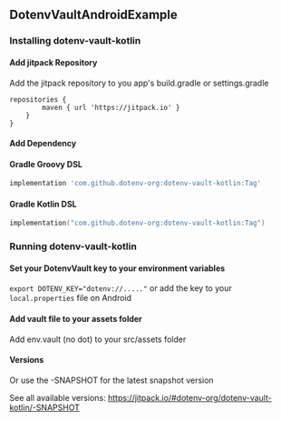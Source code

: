 ## DotenvVaultAndroidExample


### Installing dotenv-vault-kotlin

#### Add jitpack Repository

Add the jitpack repository to you app's build.gradle or settings.gradle


```
repositories {
		maven { url 'https://jitpack.io' }
	}
}
```
  
 
#### Add Dependency
#### Gradle Groovy DSL
```groovy
implementation 'com.github.dotenv-org:dotenv-vault-kotlin:Tag'
```

#### Gradle Kotlin DSL
```kotlin
implementation("com.github.dotenv-org:dotenv-vault-kotlin:Tag")
``` 


### Running dotenv-vault-kotlin

#### Set your DotenvVault key to your environment variables
`export DOTENV_KEY="dotenv://....."`
or
add the key to your `local.properties` file on Android


#### Add vault file to your assets folder
Add env.vault (no dot) to your src/assets folder


#### Versions
Or use the -SNAPSHOT for the latest snapshot version

See all available versions: 
https://jitpack.io/#dotenv-org/dotenv-vault-kotlin/-SNAPSHOT
